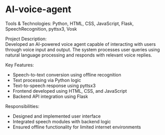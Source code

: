 # AI-voice-agent
Tools & Technologies: Python, HTML, CSS, JavaScript, Flask, SpeechRecognition, pyttsx3, Vosk

Project Description:  
Developed an AI-powered voice agent capable of interacting with users through voice input and output. The system processes user queries using natural language processing and responds with relevant voice replies.

Key Features:
- Speech-to-text conversion using offline recognition
- Text processing via Python logic
- Text-to-speech response using pyttsx3
- Frontend developed using HTML, CSS, and JavaScript
- Backend API integration using Flask

Responsibilities:
- Designed and implemented user interface
- Integrated speech modules with backend logic
- Ensured offline functionality for limited internet environments
